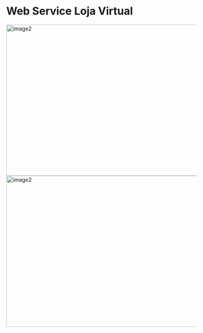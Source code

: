 <h1>Web Service Loja Virtual</h1>
<img align="center" alt="image2" height="400" width="700" src="https://cdn.discordapp.com/attachments/785634513966333953/1062837011863572520/Screenshot_1.png">
<img align="center" alt="image2" height="400" width="700" src="https://cdn.discordapp.com/attachments/785634513966333953/1062837012295590029/Screenshot_2.png">